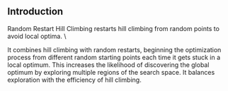## Introduction

Random Restart Hill Climbing restarts hill climbing from random points to avoid local optima. \\

It combines hill climbing with random restarts, beginning the optimization process from different random starting points each time it gets stuck in a local optimum. This increases the likelihood of discovering the global optimum by exploring multiple regions of the search space. It balances exploration with the efficiency of hill climbing.